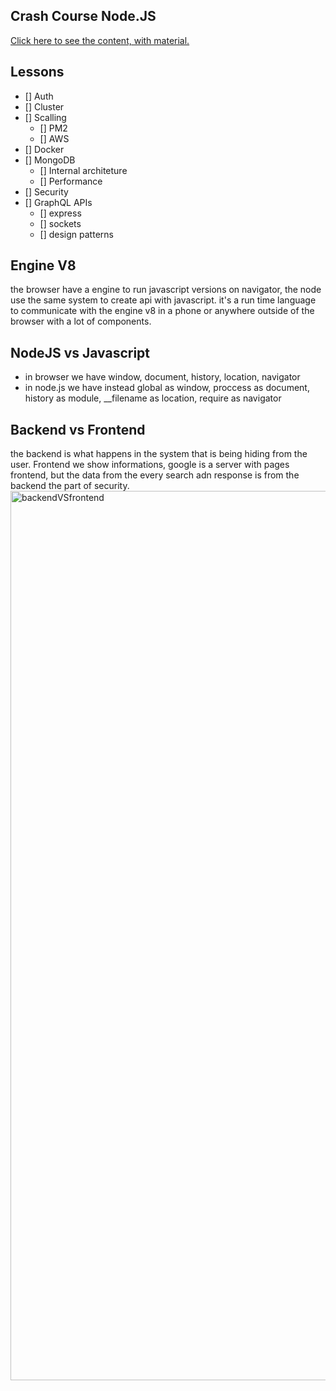 ## Crash Course Node.JS

<A href="https://www.youtube.com/watch?v=fUJ3ULyyA-Y&list=PLVQmnJOxIUz9JYhpHPa9bBRDPGqhsuP5q&index=5&t=15069s&ab_channel=ZeroToMastery">Click here to see the content, with material. </a>


## Lessons

- [] Auth
- [] Cluster
- [] Scalling
  - [] PM2
  - [] AWS
- [] Docker
- [] MongoDB
  - [] Internal architeture
  - [] Performance
- [] Security
- [] GraphQL APIs
  - [] express 
  - [] sockets
  - [] design patterns
  
## Engine V8

the browser have a engine to run javascript versions on navigator, the node use the same system to create api with javascript. it's a run time language to communicate with the engine v8 in a phone or anywhere outside of the browser with a lot of components.

## NodeJS vs Javascript

- in browser we have window, document, history, location, navigator
- in node.js we have instead
global as window,
proccess as document,
history as module,
__filename as location,
require as navigator

## Backend vs Frontend

the backend is what happens in the system that is being hiding from the user. Frontend we show informations, google is a server with pages frontend, but the data from the every search adn response is from the backend the part of security.
<img width="1423" alt="backendVSfrontend" src="https://github.com/Guilhermefonseca2021/Kafene/assets/92196697/3f29213c-b31a-41a0-a8ff-08408eb06b88">

## 


